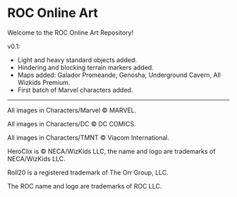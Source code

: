 # ROC Online Art

Welcome to the ROC Online Art Repository!

v0.1:
* Light and heavy standard objects added.
* Hindering and blocking terrain markers added.
* Maps added: Galador Promeande, Genosha, Underground Cavern, All Wizkids Premium.
* First batch of Marvel characters added.

---

All images in Characters/Marvel © MARVEL.

All images in Characters/DC © DC COMICS.

All images in Characters/TMNT © Viacom International.

HeroClix is © NECA/WizKids LLC, the name and logo are trademarks of NECA/WizKids LLC.

Roll20 is a registered trademark of The Orr Group, LLC.

The ROC name and logo are trademarks of ROC LLC.
